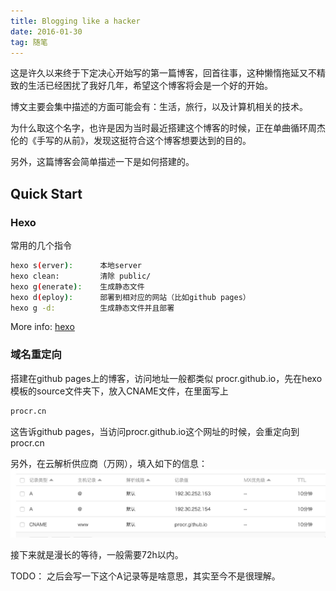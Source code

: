 ```yaml
---
title: Blogging like a hacker
date: 2016-01-30
tag: 随笔
---
```


这是许久以来终于下定决心开始写的第一篇博客，回首往事，这种懒惰拖延又不精致的生活已经困扰了我好几年，希望这个博客将会是一个好的开始。

博文主要会集中描述的方面可能会有：生活，旅行，以及计算机相关的技术。

为什么取这个名字，也许是因为当时最近搭建这个博客的时候，正在单曲循环周杰伦的《手写的从前》，发现这挺符合这个博客想要达到的目的。

另外，这篇博客会简单描述一下是如何搭建的。

<!-- more -->


## Quick Start

### Hexo

常用的几个指令
``` bash
hexo s(erver):      本地server
hexo clean:         清除 public/
hexo g(enerate):    生成静态文件
hexo d(eploy):      部署到相对应的网站（比如github pages）
hexo g -d:          生成静态文件并且部署
```
More info: [hexo](https://hexo.io/zh-cn/)

### 域名重定向

搭建在github pages上的博客，访问地址一般都类似 procr.github.io，先在hexo模板的source文件夹下，放入CNAME文件，在里面写上

```bash
procr.cn
```

这告诉github pages，当访问procr.github.io这个网址的时候，会重定向到procr.cn

另外，在云解析供应商（万网），填入如下的信息：
![万网云解析](/img/yunjiexi.jpg "万网云解析")

接下来就是漫长的等待，一般需要72h以内。

TODO：
之后会写一下这个A记录等是啥意思，其实至今不是很理解。
